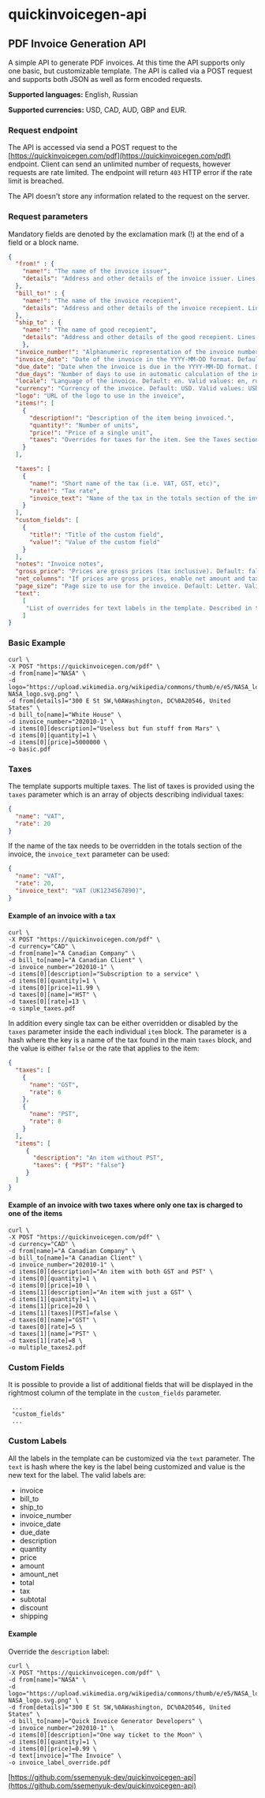 # quickinvoicegen-api

## PDF Invoice Generation API

A simple API to generate PDF invoices. At this time the API supports only one basic, but customizable template.  The API is called via a POST request and supports both JSON as well as form encoded requests. 

**Supported languages:** English, Russian

**Supported currencies:**  USD,  CAD,  AUD,  GBP and EUR.

### Request endpoint

The API is accessed via send a POST request to the  [https://quickinvoicegen.com/pdf](https://quickinvoicegen.com/pdf) endpoint. Client can send an unlimited number of requests, however requests are rate limited. The endpoint will return `403` HTTP error if the rate limit is breached.

The API doesn't store any information related to the request on the server. 


### Request parameters

Mandatory fields are denoted by the exclamation mark (!) at the end of a field or a block name.
```json
{
  "from!" : {
    "name!": "The name of the invoice issuer",
    "details": "Address and other details of the invoice issuer. Lines are separated by the new line (\n) character",
  },
  "bill_to!" : {
    "name!": "The name of the invoice recepient",
    "details": "Address and other details of the invoice recepient. Lines are separated by the new line (\n) character",
  },
  "ship_to" : {
    "name!": "The name of good recepient",
    "details": "Address and other details of the good recepient. Lines are separated by the new line (\n) character",
	},
  "invoice_number!": "Alphanumeric representation of the invoice number",
  "invoice_date": "Date of the invoice in the YYYY-MM-DD format. Default: current date",
  "due_date": "Date when the invoice is due in the YYYY-MM-DD format. Default: no default",
  "due_days": "Number of days to use in automatic calculation of the invoice due date. Default: no default",
  "locale": "Language of the invoice. Default: en. Valid values: en, ru",
  "currency": "Currency of the invoice. Default: USD. Valid values: USD, CAD, AUD, EUR, GBP",
  "logo": "URL of the logo to use in the invoice",
  "items!": [
    {
      "description!": "Description of the item being invoiced.",
      "quantity!": "Number of units",
      "price!": "Price of a single unit",
      "taxes": "Overrides for taxes for the item. See the Taxes section"
    }
  ],

  "taxes": [
    {
      "name!": "Short name of the tax (i.e. VAT, GST, etc)",
      "rate!": "Tax rate",
      "invoice_text": "Name of the tax in the totals section of the invoice"
    }
  ],
  "custom_fields": [
    {
      "title!": "Title of the custom field",
      "value!": "Value of the custom field"
    }
  ],
  "notes": "Invoice notes",
  "gross_price": "Prices are gross prices (tax inclusive). Default: false. Valid values: true, false",
  "net_columns": "If prices are gross prices, enable net amount and tax colums in the invoice. Default: false. Valid values: true, false",
  "page_size": "Page size to use for the invoice. Default: Letter. Valid values: Letter, A4",
  "text": 
    [
     "List of overrides for text labels in the template. Described in the Custom Labels section below"
    ]
}
```
### Basic Example

```
curl \
-X POST "https://quickinvoicegen.com/pdf" \
-d from[name]="NASA" \
-d logo="https://upload.wikimedia.org/wikipedia/commons/thumb/e/e5/NASA_logo.svg/1200px-NASA_logo.svg.png" \
-d from[details]="300 E St SW,%0AWashington, DC%0A20546, United States" \
-d bill_to[name]="White House" \
-d invoice_number="202010-1" \
-d items[0][description]="Useless but fun stuff from Mars" \
-d items[0][quantity]=1 \
-d items[0][price]=5000000 \
-o basic.pdf
```

### Taxes

The template supports multiple taxes. The list of taxes is provided using the  `taxes` parameter which is an array of objects describing individual taxes:

```json
{
  "name": "VAT",
  "rate": 20
}
```

If the name of the tax needs to be overridden in the totals section of the invoice, the `invoice_text` parameter can be used:

```json
{
  "name": "VAT",
  "rate": 20,
  "invoice_text": "VAT (UK1234567890)",
}
```

#### Example of an invoice with a tax

```
curl \
-X POST "https://quickinvoicegen.com/pdf" \
-d currency="CAD" \
-d from[name]="A Canadian Company" \
-d bill_to[name]="A Canadian Client" \
-d invoice_number="202010-1" \
-d items[0][description]="Subscription to a service" \
-d items[0][quantity]=1 \
-d items[0][price]=11.99 \
-d taxes[0][name]="HST" \
-d taxes[0][rate]=13 \
-o simple_taxes.pdf
```

In addition every single tax can be either overridden or disabled by the `taxes` parameter inside the each individual `item` block. The parameter is a hash where the key is a name of the tax found in the main `taxes` block, and the value is either `false` or the rate that applies to the item:

```json
{
  "taxes": [ 
	{
	  "name": "GST",
	  "rate": 6
	},
	{
	  "name": "PST",
	  "rate": 8
	}
  ],
  "items": [
     {
       "description": "An item without PST",
       "taxes": { "PST": "false"}
     }
  ]
}
```

#### Example of an invoice with two taxes where only one tax is charged to one of the items
```
curl \
-X POST "https://quickinvoicegen.com/pdf" \
-d currency="CAD" \
-d from[name]="A Canadian Company" \
-d bill_to[name]="A Canadian Client" \
-d invoice_number="202010-1" \
-d items[0][description]="An item with both GST and PST" \
-d items[0][quantity]=1 \
-d items[0][price]=10 \
-d items[1][description]="An item with just a GST" \
-d items[1][quantity]=1 \
-d items[1][price]=20 \
-d items[1][taxes][PST]=false \
-d taxes[0][name]="GST" \
-d taxes[0][rate]=5 \
-d taxes[1][name]="PST" \
-d taxes[1][rate]=8 \
-o multiple_taxes2.pdf
```

### Custom Fields

It is possible to provide a list of  additional fields that will be displayed in the rightmost column of the template in the `custom_fields` parameter.

```
 ...
 "custom_fields"
 ...
```

### Custom Labels

All the labels in the template can be customized via the `text` parameter. The `text` is hash where the key is the label being customized and value is the new text for the label. The valid labels are:

- invoice
- bill_to
- ship_to
- invoice_number
- invoice_date
- due_date
- description 
- quantity
- price
- amount
- amount_net
- total
- tax
- subtotal
- discount
- shipping

#### Example
Override the `description` label:

```
curl \
-X POST "https://quickinvoicegen.com/pdf" \
-d from[name]="NASA" \
-d logo="https://upload.wikimedia.org/wikipedia/commons/thumb/e/e5/NASA_logo.svg/1200px-NASA_logo.svg.png" \
-d from[details]="300 E St SW,%0AWashington, DC%0A20546, United States" \
-d bill_to[name]="Quick Invoice Generator Developers" \
-d invoice_number="202010-1" \
-d items[0][description]="One way ticket to the Moon" \
-d items[0][quantity]=1 \
-d items[0][price]=0.99 \
-d text[invoice]="The Invoice" \
-o invoice_label_override.pdf

```

[https://github.com/ssemenyuk-dev/quickinvoicegen-api](https://github.com/ssemenyuk-dev/quickinvoicegen-api)
